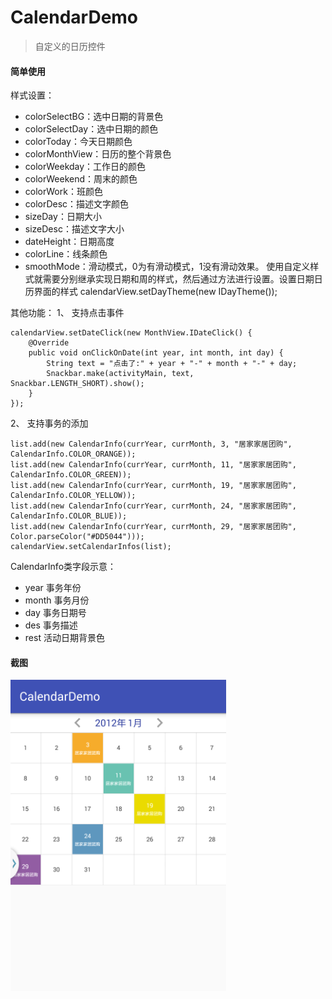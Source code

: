 # CalendarDemo
> 自定义的日历控件

#### 简单使用
样式设置：
* colorSelectBG：选中日期的背景色
* colorSelectDay：选中日期的颜色
* colorToday：今天日期颜色
* colorMonthView：日历的整个背景色
* colorWeekday：工作日的颜色
* colorWeekend：周末的颜色
* colorWork：班颜色
* colorDesc：描述文字颜色
* sizeDay：日期大小
* sizeDesc：描述文字大小
* dateHeight：日期高度
* colorLine：线条颜色
* smoothMode：滑动模式，0为有滑动模式，1没有滑动效果。
使用自定义样式就需要分别继承实现日期和周的样式，然后通过方法进行设置。设置日期日历界面的样式 calendarView.setDayTheme(new IDayTheme());

其他功能：
1、 支持点击事件
``` 
calendarView.setDateClick(new MonthView.IDateClick() {
    @Override
    public void onClickOnDate(int year, int month, int day) {
        String text = "点击了:" + year + "-" + month + "-" + day;
        Snackbar.make(activityMain, text, Snackbar.LENGTH_SHORT).show();
    }
});
```

2、 支持事务的添加
```
list.add(new CalendarInfo(currYear, currMonth, 3, "居家家居团购", CalendarInfo.COLOR_ORANGE));
list.add(new CalendarInfo(currYear, currMonth, 11, "居家家居团购", CalendarInfo.COLOR_GREEN));
list.add(new CalendarInfo(currYear, currMonth, 19, "居家家居团购", CalendarInfo.COLOR_YELLOW));
list.add(new CalendarInfo(currYear, currMonth, 24, "居家家居团购", CalendarInfo.COLOR_BLUE));
list.add(new CalendarInfo(currYear, currMonth, 29, "居家家居团购", Color.parseColor("#DD5044")));
calendarView.setCalendarInfos(list);
```

CalendarInfo类字段示意：
* year 事务年份
* month 事务月份
* day 事务日期号
* des 事务描述
* rest 活动日期背景色

#### 截图
![截图](https://github.com/lv910929/CalendarDemo/blob/master/art/screenshot_1.png)

